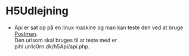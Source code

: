 # H5Udlejning

* Api er sat op på en linux maskine og man kan teste den ved at bruge [Postman](https://www.postman.com/).  
Den urlsom skal bruges til at teste med er pihl.un1c0rn.dk/h5Api/api.php.